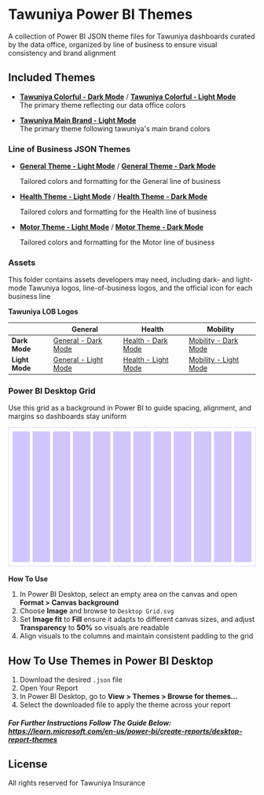 # Tawuniya Power BI Themes

A collection of Power BI JSON theme files for Tawuniya dashboards curated by the data office, organized by line of business to ensure visual consistency and brand alignment

## Included Themes

- **[Tawuniya Colorful - Dark Mode](./Tawuniya%20Colorful%20-%20Dark%20Mode.json)** / **[Tawuniya Colorful - Light Mode](./Tawuniya%20Colorful%20-%20Light%20Mode.json)**  
  The primary theme reflecting our data office colors

- **[Tawuniya Main Brand - Light Mode](./Tawuniya%20Main%20Brand%20-%20Light%20Mode.json)**  
  The primary theme following tawuniya's main brand colors

### Line of Business JSON Themes

- **[General Theme - Light Mode](./Line%20Of%20Business%20JSON%20Themes/General%20Theme%20-%20Light%20Mode.json)** / **[General Theme - Dark Mode](./Line%20Of%20Business%20JSON%20Themes/General%20Theme%20-%20Dark%20Mode.json)**

  Tailored colors and formatting for the General line of business

- **[Health Theme - Light Mode](./Line%20Of%20Business%20JSON%20Themes/Health%20Theme%20-%20Light%20Mode.json)** / **[Health Theme - Dark Mode](./Line%20Of%20Business%20JSON%20Themes/Health%20Theme%20-%20Dark%20Mode.json)**

  Tailored colors and formatting for the Health line of business

- **[Motor Theme - Light Mode](./Line%20Of%20Business%20JSON%20Themes/Motor%20Theme%20-%20Light%20Mode.json)** / **[Motor Theme - Dark Mode](./Line%20Of%20Business%20JSON%20Themes/Motor%20Theme%20-%20Dark%20Mode.json)**

  Tailored colors and formatting for the Motor line of business

### Assets

This folder contains assets developers may need, including dark- and light-mode Tawuniya logos, line-of-business logos, and the official icon for each business line

**Tawuniya LOB Logos**

|                | General                                                                                                    | Health                                                                                                    | Mobility                                                                                                      |
| -------------- | ---------------------------------------------------------------------------------------------------------- | --------------------------------------------------------------------------------------------------------- | ------------------------------------------------------------------------------------------------------------- |
| **Dark Mode**  | [ General - Dark Mode](./Assets/LOB%20Logos/Dark%20Mode/Tawuniya%20Logo%20General%20-%20Dark%20Mode.png)   | [ Health - Dark Mode](./Assets/LOB%20Logos/Dark%20Mode/Tawuniya%20Logo%20Health%20-%20Dark%20Mode.png)    | [ Mobility - Dark Mode](./Assets/LOB%20Logos/Dark%20Mode/Tawuniya%20Logo%20Mobility%20-%20Dark%20Mode.png)    |
| **Light Mode** | [General - Light Mode](./Assets/LOB%20Logos/Light%20Mode/Tawuniya%20Logo%20General%20-%20Light%20Mode.png) | [ Health - Light Mode](./Assets/LOB%20Logos/Light%20Mode/Tawuniya%20Logo%20Health%20-%20Light%20Mode.png) | [ Mobility - Light Mode](./Assets/LOB%20Logos/Light%20Mode/Tawuniya%20Logo%20Mobility%20-%20Light%20Mode.png) |

### Power BI Desktop Grid

Use this grid as a background in Power BI to guide spacing, alignment, and margins so dashboards stay uniform

![Power BI Desktop Grid](./Assets/Desktop%20Grid.svg)

**How To Use**

1. In Power BI Desktop, select an empty area on the canvas and open **Format > Canvas background**
2. Choose **Image** and browse to `Desktop Grid.svg`
3. Set **Image fit** to **Fill** ensure it adapts to different canvas sizes, and adjust **Transparency** to **50%** so visuals are readable
4. Align visuals to the columns and maintain consistent padding to the grid

## How To Use Themes in Power BI Desktop

1. Download the desired `.json` file
2. Open Your Report
3. In Power BI Desktop, go to **View > Themes > Browse for themes...**
4. Select the downloaded file to apply the theme across your report

##### For Further Instructions Follow The Guide Below: https://learn.microsoft.com/en-us/power-bi/create-reports/desktop-report-themes

## License

All rights reserved for Tawuniya Insurance

